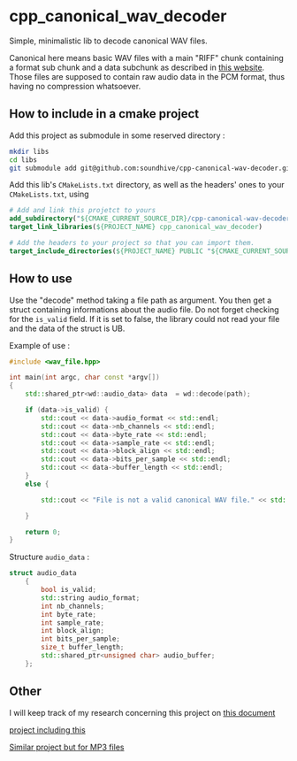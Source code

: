 # cpp_canonical_wav_decoder

Simple, minimalistic lib to decode canonical WAV files.

Canonical here means basic WAV files with a main "RIFF" chunk containing a format sub chunk and a data subchunk as described in [this website](https://web.archive.org/web/20190902171853/soundfile.sapp.org/doc/WaveFormat/). Those files are supposed to contain raw audio data in the PCM format, thus having no compression whatsoever.

## How to include in a cmake project

Add this project as submodule in some reserved directory :

```bash
mkdir libs
cd libs
git submodule add git@github.com:soundhive/cpp-canonical-wav-decoder.git
```

Add this lib's `CMakeLists.txt` directory, as well as the headers' ones to your `CMakeLists.txt`, using

```cmake
# Add and link this projetct to yours
add_subdirectory("${CMAKE_CURRENT_SOURCE_DIR}/cpp-canonical-wav-decoder")
target_link_libraries(${PROJECT_NAME} cpp_canonical_wav_decoder)

# Add the headers to your project so that you can import them.
target_include_directories(${PROJECT_NAME} PUBLIC "${CMAKE_CURRENT_SOURCE_DIR}/cpp-canonical-wav-decoder/include")
```

## How to use

Use the "decode" method taking a file path as argument. You then get a struct containing informations about the audio file.
Do not forget checking for the `is_valid` field. If it is set to false, the library could not read your file and the data of the struct is UB.

Example of use :

```c++
#include <wav_file.hpp>

int main(int argc, char const *argv[])
{
    std::shared_ptr<wd::audio_data> data  = wd::decode(path);

    if (data->is_valid) {
        std::cout << data->audio_format << std::endl;
        std::cout << data->nb_channels << std::endl;
        std::cout << data->byte_rate << std::endl;
        std::cout << data->sample_rate << std::endl;
        std::cout << data->block_align << std::endl;
        std::cout << data->bits_per_sample << std::endl;
        std::cout << data->buffer_length << std::endl;
    }
    else {

        std::cout << "File is not a valid canonical WAV file." << std::endl;

    }

    return 0;
}
```

Structure `audio_data` :

```c++
struct audio_data
    {
        bool is_valid;
        std::string audio_format;
        int nb_channels;
        int byte_rate;
        int sample_rate;
        int block_align;
        int bits_per_sample;
        size_t buffer_length;
        std::shared_ptr<unsigned char> audio_buffer;
    };
```

## Other

I will keep track of my research concerning this project on [this document](https://docs.google.com/document/d/1LdD37KP_V9XN9EcEkLolgNTQBt_bSdWRyXJFRHddspM)

[project including this](https://github.com/soundhive/cpp-fingerprint-generator)

[Similar project but for MP3 files](https://github.com/lieff/minimp3)
